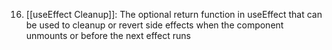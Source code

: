 16. [[useEffect Cleanup]]: The optional return function in useEffect that can be used to cleanup or revert side effects when the component unmounts or before the next effect runs